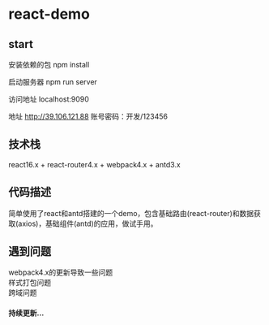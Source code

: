 # react-demo

## start

安装依赖的包 npm install

启动服务器 npm run server

访问地址 localhost:9090

地址 http://39.106.121.88  账号密码：开发/123456

## 技术栈

react16.x + react-router4.x + webpack4.x + antd3.x


## 代码描述

简单使用了react和antd搭建的一个demo，包含基础路由(react-router)和数据获取(axios)，基础组件(antd)的应用，做试手用。


## 遇到问题

webpack4.x的更新导致一些问题<br>
样式打包问题<br>
跨域问题<br>

#### 持续更新...
